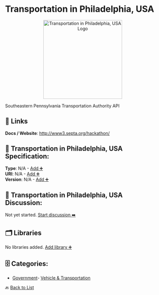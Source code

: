# Transportation in Philadelphia, USA
<p align="center">
    <img width="256" src="https://raw.githubusercontent.com/apis-list/apis-list/main/apis/transport-for-philadelphia-us/logo_256x256.png" alt="Transportation in Philadelphia, USA Logo"/>
</p>
Southeastern Pennsylvania Transportation Authority API

##  🔗 Links
**Docs / Website**: http://www3.septa.org/hackathon/

## 🧬 Transportation in Philadelphia, USA Specification:
**Type**: N/A - [Add ➕](https://github.com/apis-list/apis-list/edit/main/apis.yaml#L19896)  
**URI**: N/A - [Add ➕](https://github.com/apis-list/apis-list/edit/main/apis.yaml#L19896)  
**Version**: N/A - [Add ➕](https://github.com/apis-list/apis-list/edit/main/apis.yaml#L19896)

## 💬 Transportation in Philadelphia, USA Discussion:
Not yet started. [Start discussion ➡️](https://github.com/apis-list/apis-list/discussions/new)

## 🗂️ Libraries

No libraries added. [Add library ➕](https://github.com/apis-list/apis-list/edit/main/apis.yaml#L19896)    


## 🗄️ Categories:
- [Government](https://github.com/apis-list/apis-list#government-)- [Vehicle & Transportation](https://github.com/apis-list/apis-list#vehicle--transportation-)

🔙  [Back to List](https://github.com/apis-list/apis-list)

